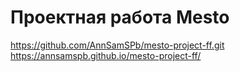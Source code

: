 # Проектная работа Mesto
https://github.com/AnnSamSPb/mesto-project-ff.git
https://annsamspb.github.io/mesto-project-ff/